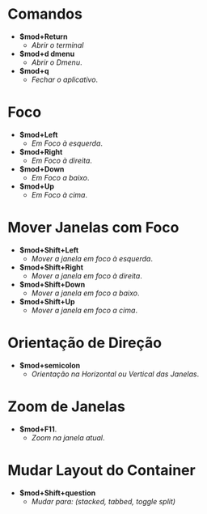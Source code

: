 # Comandos

- **$mod+Return**
  - *Abrir o terminal*
- **$mod+d dmenu**
  - *Abrir o Dmenu*. 
- **$mod+q**
  - *Fechar o aplicativo*. 

# Foco

- **$mod+Left**
  - *Em Foco à esquerda*.
- **$mod+Right**
  - *Em Foco à direita*.
- **$mod+Down**
  - *Em Foco a baixo*.
- **$mod+Up**
  - *Em Foco à cima*. 

# Mover Janelas com Foco

- **$mod+Shift+Left**
  - *Mover a janela em foco à esquerda*.
- **$mod+Shift+Right**
  - *Mover a janela em foco à direita*.
- **$mod+Shift+Down**
  - *Mover a janela em foco a baixo*.
- **$mod+Shift+Up**
  - *Mover a janela em foco a cima*.

# Orientação de Direção 

- **$mod+semicolon**
  - *Orientação na Horizontal ou Vertical das Janelas*.

# Zoom de Janelas

- **$mod+F11**.
  - *Zoom na janela atual*.

# Mudar Layout do Container

- **$mod+Shift+question**
  - *Mudar para: (stacked, tabbed, toggle split)*
